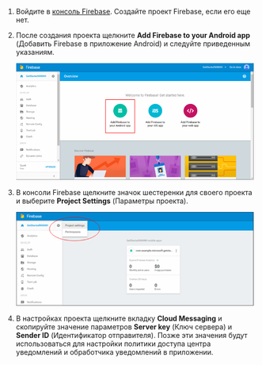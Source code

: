 

1. Войдите в [консоль Firebase](https://firebase.google.com/console/). Создайте проект Firebase, если его еще нет.
2. После создания проекта щелкните **Add Firebase to your Android app** (Добавить Firebase в приложение Android) и следуйте приведенным указаниям.
   
    ![](./media/notification-hubs-enable-firebase-cloud-messaging/notification-hubs-add-firebase-to-android-app.png)
3. В консоли Firebase щелкните значок шестеренки для своего проекта и выберите **Project Settings** (Параметры проекта).
   
    ![](./media/notification-hubs-enable-firebase-cloud-messaging/notification-hubs-firebase-console-project-settings.png)
4. В настройках проекта щелкните вкладку **Cloud Messaging** и скопируйте значение параметров **Server key** (Ключ сервера) и **Sender ID** (Идентификатор отправителя). Позже эти значения будут использоваться для настройки политики доступа центра уведомлений и обработчика уведомлений в приложении.

<!---HONumber=AcomDC_0706_2016-->